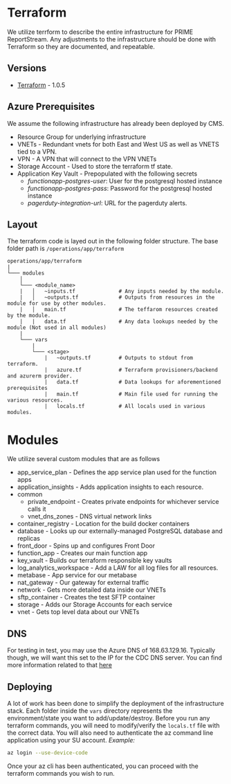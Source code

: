 # Terraform 
We utilize terrform to describe the entire infrastructure for PRIME ReportStream. Any adjustments to the infrastructure should be done with Terraform so they are documented, and repeatable.

## Versions

- [Terraform] - 1.0.5

## Azure Prerequisites
We assume the following infrastructure has already been deployed by CMS. 
- Resource Group for underlying infrastructure
- VNETs - Redundant vnets for both East and West US as well as VNETS tied to a VPN.
- VPN - A VPN that will connect to the VPN VNETs
- Storage Account - Used to store the terraform tf state.
- Application Key Vault - Prepopulated with the following secrets
  - _functionapp-postgres-user_: User for the postgresql hosted instance
  - _functionapp-postgres-pass_: Password for the postgresql hosted instance
  - _pagerduty-integration-url_: URL for the pagerduty alerts.

## Layout
The terraform code is layed out in the following folder structure. 
The base folder path is `/operations/app/terraform`
```
operations/app/terraform
|
└─── modules
    │
    └─── <module_name>
    |   │   ~inputs.tf              # Any inputs needed by the module.
    |   │   ~outputs.tf             # Outputs from resources in the module for use by other modules.
    |   │   main.tf                 # The teffarom resources created by the module.
    |   |   data.tf                 # Any data lookups needed by the module (Not used in all modules)
    |
    └─── vars
        |
        └─── <stage>
            |   ~outputs.tf         # Outputs to stdout from terraform.
            |   azure.tf            # Terraform provisioners/backend and azurerm provider.
            |   data.tf             # Data lookups for aforementioned prerequisites
            |   main.tf             # Main file used for running the various resources.
            |   locals.tf           # All locals used in various modules.

```

# Modules

We utilize several custom modules that are as follows

* app_service_plan - Defines the app service plan used for the function apps
* application_insights - Adds application insights to each resource.
* common
  * private_endpoint - Creates private endpoints for whichever service calls it
  * vnet_dns_zones - DNS virtual network links
* container_registry - Location for the build docker containers
* database - Looks up our externally-managed PostgreSQL database and replicas
* front_door - Spins up and configures Front Door
* function_app - Creates our main function app
* key_vault - Builds our terraform responsible key vaults
* log_analytics_workspace - Add a LAW for all log files for all resources.
* metabase - App service for our metabase
* nat_gateway - Our gateway for external traffic
* network - Gets more detailed data inside our VNETs
* sftp_container - Creates the test SFTP container
* storage - Adds our Storage Accounts for each service
* vnet - Gets top level data about our VNETs

## DNS
For testing in test, you may use the Azure DNS of 168.63.129.16. Typically though, we will want this set to the IP for the CDC DNS server. You can find more information related to that [here]

## Deploying
A lot of work has been done to simplify the deployment of the infrastructure stack. Each folder inside the `vars` directory represents the environment/state you want to add/update/destroy. Before you run any terraform commands, you will need to modify/verify the `locals.tf` file with the correct data. You will also need to authenticate the az command line application using your SU account.
_Example:_
```sh
az login --use-device-code
```
Once your az cli has been authenticated, you can proceed with the terraform commands you wish to run. 

[//]: # (These are reference links used in the body of this note and get stripped out when the markdown processor does its job. There is no need to format nicely because it shouldn't be seen. Thanks SO - http://stackoverflow.com/questions/4823468/store-comments-in-markdown-syntax)

   [terraform]: <https://www.terraform.io/downloads>
   [here]: ./dns.md
